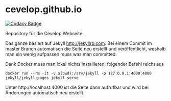 cevelop.github.io
=================

[![Codacy Badge](https://api.codacy.com/project/badge/Grade/3c56eb9c00784fc196a3df856063370b)](https://www.codacy.com/app/misto/cevelop-github-io?utm_source=github.com&utm_medium=referral&utm_content=Cevelop/cevelop.github.io&utm_campaign=badger)

Repository für die Cevelop Webseite

Das ganze basiert auf Jekyll http://jekyllrb.com. Bei einem Commit im master Branch automatisch die Seite neu erstellt und veröffentlicht, weshalb man ein wenig aufpassen muss was man committed.

Dank Docker muss man lokal nichts installieren, folgender Befehl reicht aus

    docker run --rm -it -v $(pwd):/srv/jekyll -p 127.0.0.1:4000:4000 jekyll/jekyll:pages jekyll serve

Unter http://localhost:4000 ist die Seite dann aufrufbar und wird bei Änderungen automatisch neu erstellt.
